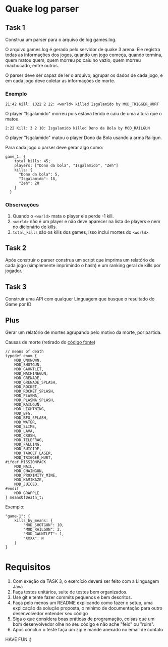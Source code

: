 # Quake log parser

## Task 1

Construa um parser para o arquivo de log games.log.

O arquivo games.log é gerado pelo servidor de quake 3 arena. Ele registra todas as informações dos jogos, quando um jogo começa, quando termina, quem matou quem, quem morreu pq caiu no vazio, quem morreu machucado, entre outros.

O parser deve ser capaz de ler o arquivo, agrupar os dados de cada jogo, e em cada jogo deve coletar as informações de morte.

### Exemplo

  	21:42 Kill: 1022 2 22: <world> killed Isgalamido by MOD_TRIGGER_HURT
  
  O player "Isgalamido" morreu pois estava ferido e caiu de uma altura que o matou.

  	2:22 Kill: 3 2 10: Isgalamido killed Dono da Bola by MOD_RAILGUN
  
  O player "Isgalamido" matou o player Dono da Bola usando a arma Railgun.
  
Para cada jogo o parser deve gerar algo como:

    game_1: {
	    total_kills: 45;
	    players: ["Dono da bola", "Isgalamido", "Zeh"]
	    kills: {
	      "Dono da bola": 5,
	      "Isgalamido": 18,
	      "Zeh": 20
	    }
	  }

### Observações

1. Quando o `<world>` mata o player ele perde -1 kill.
2. `<world>` não é um player e não deve aparecer na lista de players e nem no dicionário de kills.
3. `total_kills` são os kills dos games, isso inclui mortes do `<world>`.

## Task 2

Após construir o parser construa um script que imprima um relatório de cada jogo (simplemente imprimindo o hash) e um ranking geral de kills por jogador.

## Task 3

Construir uma API com qualquer Linguagem que busque o resultado do Game por ID

## Plus

Gerar um relatório de mortes agrupando pelo motivo da morte, por partida.

Causas de morte (retirado do [código fonte](https://github.com/id-Software/Quake-III-Arena/blob/master/code/game/bg_public.h))

	// means of death
	typedef enum {
		MOD_UNKNOWN,
		MOD_SHOTGUN,
		MOD_GAUNTLET,
		MOD_MACHINEGUN,
		MOD_GRENADE,
		MOD_GRENADE_SPLASH,
		MOD_ROCKET,
		MOD_ROCKET_SPLASH,
		MOD_PLASMA,
		MOD_PLASMA_SPLASH,
		MOD_RAILGUN,
		MOD_LIGHTNING,
		MOD_BFG,
		MOD_BFG_SPLASH,
		MOD_WATER,
		MOD_SLIME,
		MOD_LAVA,
		MOD_CRUSH,
		MOD_TELEFRAG,
		MOD_FALLING,
		MOD_SUICIDE,
		MOD_TARGET_LASER,
		MOD_TRIGGER_HURT,
	#ifdef MISSIONPACK
		MOD_NAIL,
		MOD_CHAINGUN,
		MOD_PROXIMITY_MINE,
		MOD_KAMIKAZE,
		MOD_JUICED,
	#endif
		MOD_GRAPPLE
	} meansOfDeath_t;

Exemplo:

	"game-1": {
		kills_by_means: {
			"MOD_SHOTGUN": 10,
			"MOD_RAILGUN": 2,
			"MOD_GAUNTLET": 1,
			"XXXX": N
		}
	}

# Requisitos

1. Com exeção da TASK 3, o exercício deverá ser feito com a Linguagem Java
2. Faça testes unitários, suite de testes bem organizados.
3. Use git e tente fazer commits pequenos e bem descritos.
4. Faça pelo menos um README explicando como fazer o setup, uma explicação da solução proposta, o mínimo de documentação para outro desenvolvedor entender seu código
5. Siga o que considera boas práticas de programação, coisas que um bom desenvolvedor olhe no seu código e não ache "feio" ou "ruim".
6. Após concluir o teste faça um zip e mande anexado no email de contato

HAVE FUN :)